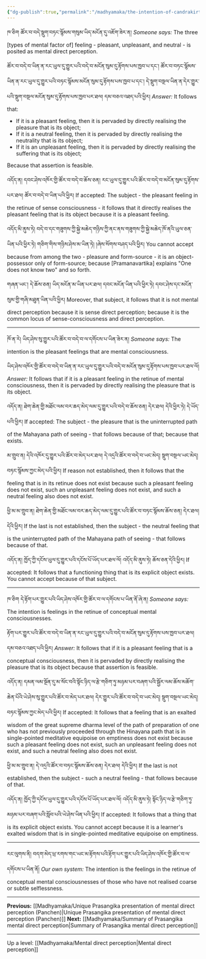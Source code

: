 ```yaml
---
{"dg-publish":true,"permalink":"/madhyamaka/the-intention-of-candrakirti-s-four-hundred-verses-about-feelings-jetsunpa/"}
---
```


ཁ་ཅིག ཚོར་བ་བདེ་སྡུག་བཏང་སྙོམས་གསུམ་ཡིད་མངོན་དུ་འཇོག་ཟེར་ན།
*Someone says:* The three [types of mental factor of] feeling - pleasant, unpleasant, and neutral - is posited as mental direct perception.

ཚོར་བ་བདེ་བ་ཡིན་ན་རང་ཡུལ་དུ་གྱུར་པའི་བདེ་བ་མངོན་སུམ་དུ་རྟོགས་པས་ཁྱབ་པ་དང་། 
ཚོར་བ་བཏང་སྙོམས་ཡིན་ན་རང་ཡུལ་དུ་གྱུར་པའི་བཏང་སྙོམས་མངོན་སུམ་དུ་རྟོགས་པས་ཁྱབ་པ་དང་། 
དེ་སྡུག་བསྔལ་ཡིན་ན་དེར་གྱུར་པའི་སྡུག་བསྔལ་མངོན་སུམ་དུ་རྟོགས་པས་ཁྱབ་པར་ཐལ། དམ་བཅའ་འཐད་པའི་ཕྱིར།
*Answer:* It follows that:
- If it is a pleasant feeling, then it is pervaded by directly realising the pleasure that is its object;
- If it is a neutral feeling, then it is pervaded by directly realising the neutrality that is its object;
- If it is an unpleasant feeling, then it is pervaded by directly realising the suffering that is its object;

Because that assertion is feasible.

འདོད་ན། དབང་ཤེས་འཁོར་གྱི་ཚོར་བ་བདེ་བ་ཆོས་ཅན། རང་ཡུལ་དུ་གྱུར་པའི་ཚོར་བ་བདེ་བ་མངོན་སུམ་དུ་རྟོགས་པར་ཐལ། ཚོར་བ་བདེ་བ་ཡིན་པའི་ཕྱིར།
If accepted: The subject - the pleasant feeling in the retinue of sense consciousness - it follows that it directly realises the pleasant feeling that is its object because it is a pleasant feeling.

འདོད་མི་ནུས་ཏེ། བདེ་བ་དང་གཟུགས་ཀྱི་སྐྱེ་མཆེད་གཉིས་ཀྱི་ནང་ནས་གཟུགས་ཀྱི་སྐྱེ་མཆེད་ཁོ་ནའི་ཡུལ་ཅན་ཡིན་པའི་ཕྱིར་ཏེ། 
གཅིག་གིས་གཉིས་ཤེས་མ་ཡིན་ཏེ། །ཞེས་སོགས་བཤད་པའི་ཕྱིར།
You cannot accept because from among the two - pleasure and form-source - it is an object-possessor only of form-source; because [Pramanavartika] explains "One does not know two" and so forth.

གཞན་ཡང་། དེ་ཆོས་ཅན། ཡིད་མངོན་མ་ཡིན་པར་ཐལ། དབང་མངོན་ཡིན་པའི་ཕྱིར་ཏེ། དབང་ཤེས་དང་མངོན་སུམ་གྱི་གཞི་མཐུན་ཡིན་པའི་ཕྱིར།
Moreover, that subject, it follows that it is not mental direct perception because it is sense direct perception; because it is the common locus of sense-consciousness and direct perception.

---
ཁོ་ན་རེ། ཡིད་ཤེས་སུ་གྱུར་པའི་ཚོར་བ་བདེ་བ་ལ་དགོངས་པ་ཡིན་ཟེར་ན།
*Someone says:* The intention is the pleasant feelings that are mental consciousness.

ཡིད་ཤེས་འཁོར་གྱི་ཚོར་བ་བདེ་བ་ཡིན་ན་རང་ཡུལ་དུ་གྱུར་པའི་བདེ་བ་མངོན་སུམ་དུ་རྟོགས་པས་ཁྱབ་པར་ཐལ་ལོ།
*Answer:* It follows that if it is a pleasant feeling in the retinue of mental consciousness, then it is pervaded by directly realising the pleasure that is its object.

འདོད་ན། ཐེག་ཆེན་གྱི་མཐོང་ལམ་བར་ཆད་མེད་ལམ་དུ་གྱུར་པའི་བདེ་བ་ཆོས་ཅན། དེར་ཐལ། དེའི་ཕྱིར་ཏེ། དེ་ཡོད་པའི་ཕྱིར།
If accepted: The subject - the pleasure that is the uninterrupted path of the Mahayana path of seeing - that follows because of that; because that exists.

མ་གྲུབ་ན། དེའི་འཁོར་དུ་གྱུར་པའི་ཚོར་བ་མེད་པར་ཐལ། དེ་འདྲའི་ཚོར་བ་བདེ་བ་ཡང་མེད། སྡུག་བསྔལ་ཡང་མེད། བཏང་སྙོམས་ཀྱང་མེད་པའི་ཕྱིར།
If reason not established, then it follows that the feeling that is in its retinue does not exist because such a pleasant feeling does not exist, such an unpleasant feeling does not exist, and such a neutral feeling also does not exist.

ཕྱི་མ་མ་གྲུབ་ན། ཐེག་ཆེན་གྱི་མཐོང་ལམ་བར་ཆད་མེད་ལམ་དུ་གྱུར་པའི་ཚོར་བ་བཏང་སྙོམས་ཆོས་ཅན། དེར་ཐལ། དེའི་ཕྱིར། 
If the last is not established, then the subject - the neutral feeling that is the uninterrupted path of the Mahayana path of seeing - that follows because of that.

འདོད་ན། ཁྱོད་ཀྱི་དངོས་ཡུལ་དུ་གྱུར་པའི་དངོས་པོ་ཡོད་པར་ཐལ་ལོ། འདོད་མི་ནུས་ཏེ། ཆོས་ཅན་དེའི་ཕྱིར།
If accepted: It follows that a functioning thing that is its explicit object exists.
You cannot accept because of that subject.

---
ཁ་ཅིག དེ་རྟོག་པར་གྱུར་པའི་ཡིད་ཤེས་འཁོར་གྱི་ཚོར་བ་ལ་དགོངས་པ་ཡིན་ནོ་ཞེ་ན།
*Someone says:* The intention is feelings in the retinue of conceptual mental consciousnesses.

རྟོག་པར་གྱུར་པའི་ཚོར་བ་བདེ་བ་ཡིན་ན་རང་ཡུལ་དུ་གྱུར་པའི་བདེ་བ་མངོན་སུམ་དུ་རྟོགས་པས་ཁྱབ་པར་ཐལ། དམ་བཅའ་འཐད་པའི་ཕྱིར། 
*Answer:* It follows that if it is a pleasant feeling that is a conceptual consciousness, then it is pervaded by directly realising the pleasure that is its object because that assertion is feasible.

འདོད་ན། དམན་ལམ་སྔོན་དུ་མ་སོང་བའི་སྟོང་ཉིད་ལ་རྩེ་གཅིག་ཏུ་མཉམ་པར་བཞག་པའི་སྦྱོར་ལམ་ཆོས་མཆོག་ཆེན་པོའི་ཡེ་ཤེས་སུ་གྱུར་པའི་ཚོར་བ་མེད་པར་ཐལ། 
དེར་གྱུར་པའི་ཚོར་བ་བདེ་བ་ཡང་མེད། སྡུག་བསྔལ་ཡང་མེད། བཏང་སྙོམས་ཀྱང་མེད་པའི་ཕྱིར།
If accepted: It follows that a feeling that is an exalted wisdom of the great supreme dharma level of the path of preparation of one who has not previously proceeded through the Hinayana path that is in single-pointed meditative equipoise on emptiness does not exist because such a pleasant feeling does not exist, such an unpleasant feeling does not exist, and such a neutral feeling also does not exist.

ཕྱི་མ་མ་གྲུབ་ན། དེ་འདྲའི་ཚོར་བ་བཏང་སྙོམས་ཆོས་ཅན། དེར་ཐལ། དེའི་ཕྱིར།
If the last is not established, then the subject - such a neutral feeling - that follows because of that.

འདོད་ན། ཁྱོད་ཀྱི་དངོས་ཡུལ་དུ་གྱུར་པའི་དངོས་པོ་ཡོད་པར་ཐལ་ལོ། འདོད་མི་ནུས་ཏེ། སྟོང་ཉིད་ལ་རྩེ་གཅིག་ཏུ་མཉམ་པར་བཞག་པའི་སློབ་པའི་ཡེ་ཤེས་ཡིན་པའི་ཕྱིར།
If accepted: It follows that a thing that is its explicit object exists.
You cannot accept because it is a learner's exalted wisdom that is in single-pointed meditative equipoise on emptiness.

---
རང་ལུགས་ནི། བདག་མེད་ཕྲ་རགས་གང་ཡང་མ་རྟོགས་པའི་རྟོག་པར་གྱུར་པའི་ཡིད་ཤེས་འཁོར་གྱི་ཚོར་བ་ལ་དགོངས་པ་ཡིན་ནོ།
*Our own system:* The intention is the feelings in the retinue of conceptual mental consciousnesses of those who have not realised coarse or subtle selflessness.


---
**Previous:** [[Madhyamaka/Unique Prasangika presentation of mental direct perception (Panchen)\|Unique Prasangika presentation of mental direct perception (Panchen)]]
**Next:** [[Madhyamaka/Summary of Prasangika mental direct perception\|Summary of Prasangika mental direct perception]]

---
Up a level: [[Madhyamaka/Mental direct perception\|Mental direct perception]]